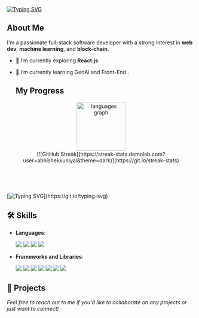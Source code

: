 
[![Typing SVG](https://readme-typing-svg.herokuapp.com?font=Inter+Code&pause=1000&color=56d8ff&width=435&lines=Hey+I'm+Abhishek👋;I+explore+things+on+web)](https://git.io/typing-svg)





## About Me

I'm a passionate full-stack software developer with a strong interest in **web dev**, **machine learning**, and **block-chain**.

- 🔭 I’m currently exploring **React.js**
- 🌱 I’m currently learning GenAi and Front-End .
  

  ## My Progress


<div align="center" style="margin-bottom: 30px;">
  <img src="https://github-readme-stats.vercel.app/api/top-langs?username=abhishekkuniyal&locale=en&hide_title=false&layout=compact&card_width=320&langs_count=10&theme=dark&hide_border=false&order=2" height="130" alt="languages graph"  />
<br>
  [![GitHub Streak](https://streak-stats.demolab.com?user=abhishekkuniyal&theme=dark)](https://git.io/streak-stats)
</div>
<br><br>

[![Typing SVG](https://readme-typing-svg.demolab.com?font=Fira+Code&size=16&pause=1000&color=56d8ff&width=435&lines=%3E+Building.+Breaking.+Learning.+Repeating.)](https://git.io/typing-svg)


## 🛠️ Skills

- **Languages**:  
  <div align="left"> 
    <img src="https://img.shields.io/badge/Python-3776AB?style=for-the-badge&logo=python&logoColor=white" />
    <img src="https://img.shields.io/badge/HTML5-E34F26?style=for-the-badge&logo=html5&logoColor=white" />  
    <img src="https://img.shields.io/badge/CSS3-1572B6?style=for-the-badge&logo=css3&logoColor=white" />  
    <img src="https://img.shields.io/badge/JavaScript-F7DF1E?style=for-the-badge&logo=javascript&logoColor=black" />  
     <!-- <img src="https://img.shields.io/badge/TypeScript-3178C6?style=for-the-badge&logo=typescript&logoColor=white" />-->
  </div>
  </div>

- **Frameworks and Libraries**:  
  <div align="left">
    <!--<img src="https://img.shields.io/badge/TensorFlow-FF6F00?style=for-the-badge&logo=tensorflow&logoColor=white" /> --> 
    <img src="https://img.shields.io/badge/React-61DAFB?style=for-the-badge&logo=react&logoColor=white" />  
    <img src="https://img.shields.io/badge/Tailwind_CSS-38B2AC?style=for-the-badge&logo=tailwind-css&logoColor=white" />
  <img src="https://img.shields.io/badge/Git-F05032?style=for-the-badge&logo=git&logoColor=white" />   
    <img src="https://img.shields.io/badge/Machine_Learning-2C3E50?style=for-the-badge&logo=machine-learning&logoColor=white" />  
    <img src="https://img.shields.io/badge/Neural_Networks-2C3E50?style=for-the-badge&logo=neural-networks&logoColor=white" />  
    <img src="https://img.shields.io/badge/Jupyter_Notebook-F37626?style=for-the-badge&logo=jupyter&logoColor=white" />
        <img src="https://img.shields.io/badge/VS_Code-007ACC?style=for-the-badge&logo=visual-studio-code&logoColor=white" />  
  </div>


## 🚀 Projects


*Feel free to reach out to me if you'd like to collaborate on any projects or just want to connect!*
